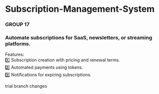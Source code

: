 # Subscription-Management-System
<h3>GROUP 17</h3>
<h3>Automate subscriptions for SaaS, newsletters, or streaming platforms.</h3>

<p>
Features:
  <br/>
1️⃣ Subscription creation with pricing and renewal terms.
    <br/>
2️⃣ Automated payments using tokens.
    <br/>
3️⃣ Notifications for expiring subscriptions.

trial branch changes

